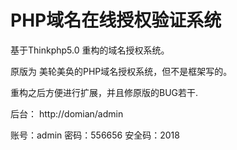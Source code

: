 PHP域名在线授权验证系统
===============================
基于Thinkphp5.0 重构的域名授权系统。

原版为  美轮美奂的PHP域名授权系统，但不是框架写的。

重构之后方便进行扩展，并且修原版的BUG若干.

后台：  http://domian/admin
 
账号：admin   密码：556656   安全码：2018


